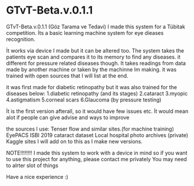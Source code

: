 # GTvT-Beta.v.0.1.1
GTvT-Beta.v.0.1.1 (Göz Tarama ve Tedavi)
I made this system for a Tübitak competition. İts a basic learning machine system for eye dieases recognition.

İt works via device I made but it can be altered too.
The system takes the patients eye scan and compares it to its memory to find any diseases.
it different for pressure related diseases though. It takes readings from data made by another machine or taken by the machinne Im making.
it was trained with open sources that I will list at the end.

it was first made for diabetic retinopathy but it was also trained for the diseases below:
1.diabetic retinopathy (and its stages)
2.cataract
3.myopic
4.astigmatism
5.corneal scars 
6.Glaucoma (by pressure testing)

İt is the first version afterall, so it would have few issues etc.
İt would mean alot if people can give advise and ways to improve

the sources I use:
Tenser flow and similar sites.(for machine training)
EyePACS
ISBI 2019 cataract dataset
Local hospital photo archives (private)
Kaggle sites
I will add on to this as I make new versions.

NOTE!!!!!!!!
I made this system to work with a device in mind
so if you want to use this project for anything, please contact me privately
You may need to alrter slot of things

Have a nice experience :)
